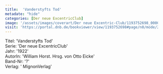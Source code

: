 ```yaml
---
title:  'Vanderstyfts Tod'
metadate: "hide"
categories: [Der neue ExcentricClub]
image: '/assets/images/coverart/Der neue Excentric-Club/1193752698_00000010.jpg'
visit: 'https://portal.dnb.de/bookviewer/view/1193752698#page/n0/mode/2up'
---
```

Titel: 'Vanderstyfts Tod' <br>
Serie: 'Der neue ExcentricClub' <br>
Jahr: '1922' <br>
AutorIn: 'William Horst. Hrsg. von Otto Eicke' <br>
Band-Nr: '?' <br>
Verlag: ' MignonVerlag'